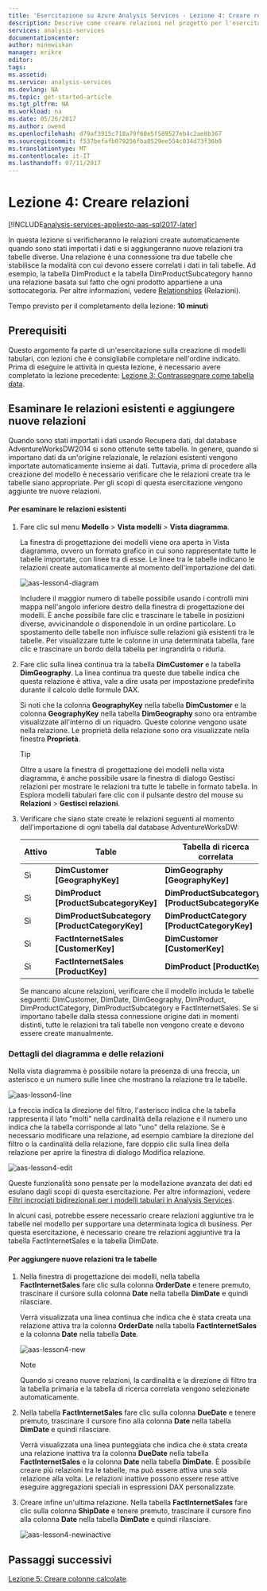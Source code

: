 ```yaml
---
title: 'Esercitazione su Azure Analysis Services - Lezione 4: Creare relazioni | Microsoft Docs'
description: Descrive come creare relazioni nel progetto per l'esercitazione su Azure Analysis Services.
services: analysis-services
documentationcenter: 
author: minewiskan
manager: erikre
editor: 
tags: 
ms.assetid: 
ms.service: analysis-services
ms.devlang: NA
ms.topic: get-started-article
ms.tgt_pltfrm: NA
ms.workload: na
ms.date: 05/26/2017
ms.author: owend
ms.openlocfilehash: d79af3915c718a79f60e5f589527eb4c2ae8b367
ms.sourcegitcommit: f537befafb079256fba0529ee554c034d73f36b0
ms.translationtype: MT
ms.contentlocale: it-IT
ms.lasthandoff: 07/11/2017
---
```

# <a name="lesson-4-create-relationships"></a>Lezione 4: Creare relazioni

[!INCLUDE[analysis-services-appliesto-aas-sql2017-later](../../../includes/analysis-services-appliesto-aas-sql2017-later.md)]

In questa lezione si verificheranno le relazioni create automaticamente quando sono stati importati i dati e si aggiungeranno nuove relazioni tra tabelle diverse. Una relazione è una connessione tra due tabelle che stabilisce la modalità con cui devono essere correlati i dati in tali tabelle. Ad esempio, la tabella DimProduct e la tabella DimProductSubcategory hanno una relazione basata sul fatto che ogni prodotto appartiene a una sottocategoria. Per altre informazioni, vedere [Relationships](https://docs.microsoft.com/sql/analysis-services/tabular-models/relationships-ssas-tabular) (Relazioni).
  
Tempo previsto per il completamento della lezione: **10 minuti**  
  
## <a name="prerequisites"></a>Prerequisiti  
Questo argomento fa parte di un'esercitazione sulla creazione di modelli tabulari, con lezioni che è consigliabile completare nell'ordine indicato. Prima di eseguire le attività in questa lezione, è necessario avere completato la lezione precedente: [Lezione 3: Contrassegnare come tabella data](../tutorials/aas-lesson-3-mark-as-date-table.md). 
  
## <a name="review-existing-relationships-and-add-new-relationships"></a>Esaminare le relazioni esistenti e aggiungere nuove relazioni  
Quando sono stati importati i dati usando Recupera dati, dal database AdventureWorksDW2014 si sono ottenute sette tabelle. In genere, quando si importano dati da un'origine relazionale, le relazioni esistenti vengono importate automaticamente insieme ai dati. Tuttavia, prima di procedere alla creazione del modello è necessario verificare che le relazioni create tra le tabelle siano appropriate. Per gli scopi di questa esercitazione vengono aggiunte tre nuove relazioni.  
  
#### <a name="to-review-existing-relationships"></a>Per esaminare le relazioni esistenti  
  
1.  Fare clic sul menu **Modello** > **Vista modelli** > **Vista diagramma**.  

    La finestra di progettazione dei modelli viene ora aperta in Vista diagramma, ovvero un formato grafico in cui sono rappresentate tutte le tabelle importate, con linee tra di esse. Le linee tra le tabelle indicano le relazioni create automaticamente al momento dell'importazione dei dati.
    
    ![aas-lesson4-diagram](../tutorials/media/aas-lesson4-diagram.png)
  
    Includere il maggior numero di tabelle possibile usando i controlli mini mappa nell'angolo inferiore destro della finestra di progettazione dei modelli. È anche possibile fare clic e trascinare le tabelle in posizioni diverse, avvicinandole o disponendole in un ordine particolare. Lo spostamento delle tabelle non influisce sulle relazioni già esistenti tra le tabelle. Per visualizzare tutte le colonne in una determinata tabella, fare clic e trascinare un bordo della tabella per ingrandirla o ridurla.  
  
2.  Fare clic sulla linea continua tra la tabella **DimCustomer** e la tabella **DimGeography**. La linea continua tra queste due tabelle indica che questa relazione è attiva, vale a dire usata per impostazione predefinita durante il calcolo delle formule DAX.  
  
    Si noti che la colonna **GeographyKey** nella tabella **DimCustomer** e la colonna **GeographyKey** nella tabella **DimGeography** sono ora entrambe visualizzate all'interno di un riquadro. Queste colonne vengono usate nella relazione. Le proprietà della relazione sono ora visualizzate nella finestra **Proprietà**.  
  
    > [!TIP]  
    > Oltre a usare la finestra di progettazione dei modelli nella vista diagramma, è anche possibile usare la finestra di dialogo Gestisci relazioni per mostrare le relazioni tra tutte le tabelle in formato tabella. In Esplora modelli tabulari fare clic con il pulsante destro del mouse su **Relazioni** > **Gestisci relazioni**.
  
3.  Verificare che siano state create le relazioni seguenti al momento dell'importazione di ogni tabella dal database AdventureWorksDW:  
  
    |Attivo|Table|Tabella di ricerca correlata|  
    |----------|---------|------------------------|  
    |Sì|**DimCustomer [GeographyKey]**|**DimGeography [GeographyKey]**|  
    |Sì|**DimProduct [ProductSubcategoryKey]**|**DimProductSubcategory [ProductSubcategoryKey]**|  
    |Sì|**DimProductSubcategory [ProductCategoryKey]**|**DimProductCategory [ProductCategoryKey]**|  
    |Sì|**FactInternetSales [CustomerKey]**|**DimCustomer [CustomerKey]**|  
    |Sì|**FactInternetSales [ProductKey]**|**DimProduct [ProductKey]**|  
  
    Se mancano alcune relazioni, verificare che il modello includa le tabelle seguenti: DimCustomer, DimDate, DimGeography, DimProduct, DimProductCategory, DimProductSubcategory e FactInternetSales. Se si importano tabelle dalla stessa connessione origine dati in momenti distinti, tutte le relazioni tra tali tabelle non vengono create e devono essere create manualmente.  

### <a name="take-a-closer-look"></a>Dettagli del diagramma e delle relazioni
Nella vista diagramma è possibile notare la presenza di una freccia, un asterisco e un numero sulle linee che mostrano la relazione tra le tabelle.

![aas-lesson4-line](../tutorials/media/aas-lesson4-line.png)

La freccia indica la direzione del filtro, l'asterisco indica che la tabella rappresenta il lato "molti" nella cardinalità della relazione e il numero uno indica che la tabella corrisponde al lato "uno" della relazione. Se è necessario modificare una relazione, ad esempio cambiare la direzione del filtro o la cardinalità della relazione, fare doppio clic sulla linea della relazione per aprire la finestra di dialogo Modifica relazione.

![aas-lesson4-edit](../tutorials/media/aas-lesson4-edit.png)

Queste funzionalità sono pensate per la modellazione avanzata dei dati ed esulano dagli scopi di questa esercitazione. Per altre informazioni, vedere [Filtri incrociati bidirezionali per i modelli tabulari in Analysis Services](https://docs.microsoft.com/sql/analysis-services/tabular-models/bi-directional-cross-filters-tabular-models-analysis-services).

In alcuni casi, potrebbe essere necessario creare relazioni aggiuntive tra le tabelle nel modello per supportare una determinata logica di business. Per questa esercitazione, è necessario creare tre relazioni aggiuntive tra la tabella FactInternetSales e la tabella DimDate.  
  
#### <a name="to-add-new-relationships-between-tables"></a>Per aggiungere nuove relazioni tra le tabelle  
  
1.  Nella finestra di progettazione dei modelli, nella tabella **FactInternetSales** fare clic sulla colonna **OrderDate** e tenere premuto, trascinare il cursore sulla colonna **Date** nella tabella **DimDate** e quindi rilasciare.  

    Verrà visualizzata una linea continua che indica che è stata creata una relazione attiva tra la colonna **OrderDate** nella tabella **FactInternetSales** e la colonna **Date** nella tabella **Date**. 
  
      ![aas-lesson4-new](../tutorials/media/aas-lesson4-new.png) 
  
    > [!NOTE]  
    > Quando si creano nuove relazioni, la cardinalità e la direzione di filtro tra la tabella primaria e la tabella di ricerca correlata vengono selezionate automaticamente.  
  
2.  Nella tabella **FactInternetSales** fare clic sulla colonna **DueDate** e tenere premuto, trascinare il cursore fino alla colonna **Date** nella tabella **DimDate** e quindi rilasciare.  
  
    Verrà visualizzata una linea punteggiata che indica che è stata creata una relazione inattiva tra la colonna **DueDate** nella tabella **FactInternetSales** e la colonna **Date** nella tabella **DimDate**. È possibile creare più relazioni tra le tabelle, ma può essere attiva una sola relazione alla volta. Le relazioni inattive possono essere rese attive eseguire aggregazioni speciali in espressioni DAX personalizzate.  
  
3.  Creare infine un'ultima relazione. Nella tabella **FactInternetSales** fare clic sulla colonna **ShipDate** e tenere premuto, trascinare il cursore fino alla colonna **Date** nella tabella **DimDate** e quindi rilasciare.  
    
     ![aas-lesson4-newinactive](../tutorials/media/aas-lesson4-newinactive.png)
  
## <a name="whats-next"></a>Passaggi successivi
[Lezione 5: Creare colonne calcolate](../tutorials/aas-lesson-5-create-calculated-columns.md).
  
  
  
